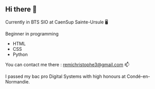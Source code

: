 ## Hi there 👋

 Currently in BTS SIO at CaenSup Sainte-Ursule 🖥️

Beginner in programming 
-   HTML
-   CSS
-   Python

You can contact me there : remichristophe3@gmail.com 📫

I passed my bac pro Digital Systems with high honours at Condé-en-Normandie.





<!--
**Remi61/Remi61** is a ✨ _special_ ✨ repository because its `README.md` (this file) appears on your GitHub profile.

Here are some ideas to get you started:

- 🔭 I’m currently working on ...
- 🌱 I’m currently learning ...
- 👯 I’m looking to collaborate on ...
- 🤔 I’m looking for help with ...
- 💬 Ask me about ...
- 📫 How to reach me: ...
- 😄 Pronouns: ...
- ⚡ Fun fact: ...
-->
